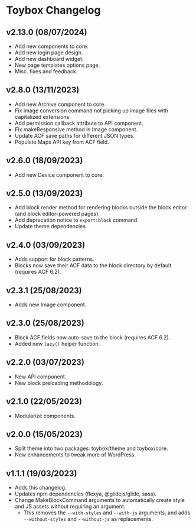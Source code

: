 # Toybox Changelog
## v2.13.0 (08/07/2024)
* Add new components to core.
* Add new login page design.
* Add new dashboard widget.
* New page templates options page.
* Misc. fixes and feedback.

## v2.8.0 (13/11/2023)
* Add new Archive component to core.
* Fix image conversion command not picking up image files with capitalized extensions.
* Add permission callback attribute to API component.
* Fix makeResponsive method in Image component.
* Update ACF save paths for different JSON types.
* Populate Maps API key from ACF field.

## v2.6.0 (18/09/2023)
* Add new Device component to core.

## v2.5.0 (13/09/2023)
* Add block render method for rendering blocks outside the block editor (and block editor-powered pages).
* Add deprecation notice to `export:block` command.
* Update theme dependencies.

## v2.4.0 (03/09/2023)
* Adds support for block patterns.
* Blocks now save their ACF data to the block directory by default (requires ACF 6.2). 

## v2.3.1 (25/08/2023)
* Adds new Image component.

## v2.3.0 (25/08/2023)
* Block ACF fields now auto-save to the block (requires ACF 6.2).
* Added new `lazy()` helper function.

## v2.2.0 (03/07/2023)
* New API component.
* New block preloading methodology.

## v2.1.0 (22/05/2023)
* Modularize components.

## v2.0.0 (15/05/2023)
* Split theme into two packages: toybox/theme and toybox/core.
* New enhancements to tweak more of WordPress.

## v1.1.1 (19/03/2023)
* Adds this changelog.
* Updates npm dependencies (flexya, @glidejs/glide, sass).
* Change MakeBlockCommand arguments to automatically create style and JS assets without requiring an argument.
  * This removes the `--with-styles` and `--with-js` arguments, and adds `--without-styles` and `--without-js` as replacements.